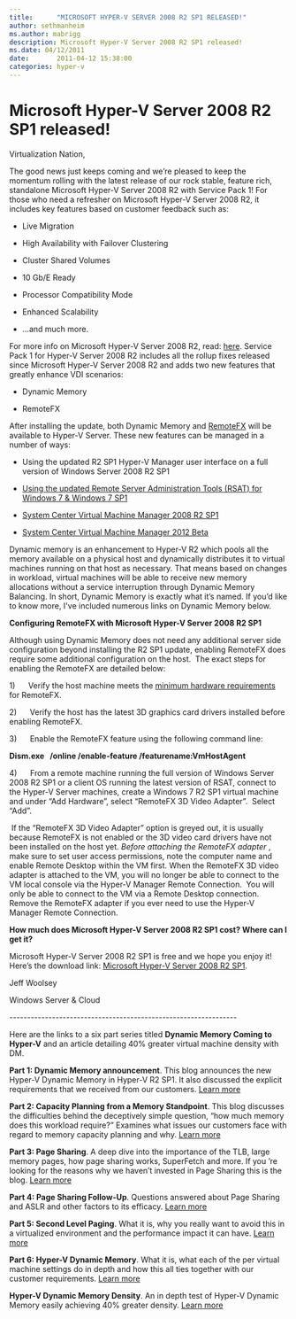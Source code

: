 ```yaml
---
title:      "MICROSOFT HYPER-V SERVER 2008 R2 SP1 RELEASED!"
author: sethmanheim
ms.author: mabrigg
description: Microsoft Hyper-V Server 2008 R2 SP1 released!
ms.date: 04/12/2011
date:       2011-04-12 15:38:00
categories: hyper-v
---
```

# Microsoft Hyper-V Server 2008 R2 SP1 released!

Virtualization Nation,

The good news just keeps coming and we’re pleased to keep the momentum rolling with the latest release of our rock stable, feature rich, standalone Microsoft Hyper-V Server 2008 R2 with Service Pack 1! For those who need a refresher on Microsoft Hyper-V Server 2008 R2, it includes key features based on customer feedback such as:

  * Live Migration

  * High Availability with Failover Clustering

  * Cluster Shared Volumes

  * 10 Gb/E Ready

  * Processor Compatibility Mode

  * Enhanced Scalability

  * …and much more.




For more info on Microsoft Hyper-V Server 2008 R2, read: [here](https://techcommunity.microsoft.com/t5/virtualization/microsoft-hyper-v-server-2008-r2-rtm-more/ba-p/381635). Service Pack 1 for Hyper-V Server 2008 R2 includes all the rollup fixes released since Microsoft Hyper-V Server 2008 R2 and adds two new features that greatly enhance VDI scenarios:

  * Dynamic Memory

  * RemoteFX


After installing the update, both Dynamic Memory and [RemoteFX](https://technet.microsoft.com/library/ff817578\(WS.10\).aspx) will be available to Hyper-V Server. These new features can be managed in a number of ways:

  * Using the updated R2 SP1 Hyper-V Manager user interface on a full version of Windows Server 2008 R2 SP1

  * [Using the updated Remote Server Administration Tools (RSAT) for Windows 7 & Windows 7 SP1](https://www.microsoft.com/downloads/en/details.aspx?FamilyID=7d2f6ad7-656b-4313-a005-4e344e43997d)

  * [System Center Virtual Machine Manager 2008 R2 SP1](https://www.microsoft.com/systemcenter/en/us/virtual-machine-manager/vmm-whats-new-r2.aspx)

  * [System Center Virtual Machine Manager 2012 Beta](https://www.microsoft.com/systemcenter/en/us/virtual-machine-manager/vm-vnext-beta.aspx)




Dynamic memory is an enhancement to Hyper-V R2 which pools all the memory available on a physical host and dynamically distributes it to virtual machines running on that host as necessary. That means based on changes in workload, virtual machines will be able to receive new memory allocations without a service interruption through Dynamic Memory Balancing. In short, Dynamic Memory is exactly what it’s named. If you’d like to know more, I've included numerous links on Dynamic Memory below.

**Configuring RemoteFX with Microsoft Hyper-V Server 2008 R2 SP1**

Although using Dynamic Memory does not need any additional server side configuration beyond installing the R2 SP1 update, enabling RemoteFX does require some additional configuration on the host.  The exact steps for enabling the RemoteFX are detailed below:

1)      Verify the host machine meets the [minimum hardware requirements](/previous-versions/windows/it-pro/windows-server-2008-R2-and-2008/ff817602(v=ws.10)) for RemoteFX. 

2)      Verify the host has the latest 3D graphics card drivers installed before enabling RemoteFX.

3)      Enable the RemoteFX feature using the following command line:

**Dism.exe   /online /enable-feature /featurename:VmHostAgent**

4)      From a remote machine running the full version of Windows Server 2008 R2 SP1 or a client OS running the latest version of RSAT, connect to the Hyper-V Server machines, create a Windows 7 R2 SP1 virtual machine and under “Add Hardware”, select “RemoteFX 3D Video Adapter”.  Select “Add”.



 If the “RemoteFX 3D Video Adapter” option is greyed out, it is usually because RemoteFX is not enabled or the 3D video card drivers have not been installed on the host yet. _Before attaching the RemoteFX adapter_ , make sure to set user access permissions, note the computer name and enable Remote Desktop within the VM first. When the RemoteFX 3D video adapter is attached to the VM, you will no longer be able to connect to the VM local console via the Hyper-V Manager Remote Connection.  You will only be able to connect to the VM via a Remote Desktop connection.  Remove the RemoteFX adapter if you ever need to use the Hyper-V Manager Remote Connection.

**How much does Microsoft Hyper-V Server 2008 R2 SP1 cost? Where can I get it?**

Microsoft Hyper-V Server 2008 R2 SP1 is free and we hope you enjoy it! Here’s the download link: [Microsoft Hyper-V Server 2008 R2 SP1](https://www.microsoft.com/download/details.aspx?id=20196).

Jeff Woolsey

Windows Server & Cloud

\----------------------------------------------------------------

Here are the links to a six part series titled **Dynamic Memory Coming to Hyper-V** and an article detailing 40% greater virtual machine density with DM.

**Part 1: Dynamic Memory announcement**. This blog announces the new Hyper-V Dynamic Memory in Hyper-V R2 SP1. It also discussed the explicit requirements that we received from our customers. [Learn more](https://techcommunity.microsoft.com/t5/virtualization/dynamic-memory-coming-to-hyper-v/ba-p/381719)

**Part 2: Capacity Planning from a Memory Standpoint**. This blog discusses the difficulties behind the deceptively simple question,  “how much memory does this workload require?” Examines what issues our customers face with regard to memory capacity planning and why.  [Learn more](https://techcommunity.microsoft.com/t5/virtualization/dynamic-memory-coming-to-hyper-v-part-2-8230/ba-p/381716)

**Part 3: Page Sharing**. A deep dive into the importance of the TLB, large memory pages, how page sharing works, SuperFetch and more. If you ’re looking for the reasons why we haven’t invested in Page Sharing this is the blog.  [Learn more](https://techcommunity.microsoft.com/t5/virtualization/dynamic-memory-coming-to-hyper-v-part-3-8230/ba-p/381714)

**Part 4: Page Sharing Follow-Up**. Questions answered about Page Sharing and ASLR and other factors to its efficacy. [Learn more](https://techcommunity.microsoft.com/t5/virtualization/dynamic-memory-coming-to-hyper-v-part-4/ba-p/381771)

**Part 5: Second Level Paging**. What it is, why you really want to avoid this in a virtualized environment and the performance impact it can have. [Learn more](https://techcommunity.microsoft.com/t5/virtualization/repost-dynamic-memory-coming-to-hyper-v-part-5-8230/ba-p/381751)

**Part 6: Hyper-V Dynamic Memory**. What it is, what each of the per virtual machine settings do in depth and how this all ties together with our customer requirements. [Learn more](https://techcommunity.microsoft.com/t5/virtualization/dynamic-memory-coming-to-hyper-v-part-6-8230/ba-p/381811)

**Hyper-V Dynamic Memory Density**. An in depth test of Hyper-V Dynamic Memory easily achieving 40% greater density. [Learn more](https://techcommunity.microsoft.com/t5/virtualization/hyper-v-dynamic-memory-test-for-vdi-density/ba-p/381783)
